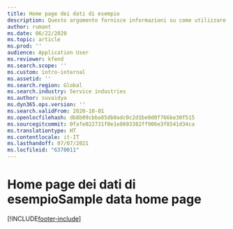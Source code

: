 ```yaml
---
title: Home page dei dati di esempio
description: Questo argomento fornisce informazioni su come utilizzare i dati di esempio disponibili per Dynamics 365 Project Operations.
author: rumant
ms.date: 06/22/2020
ms.topic: article
ms.prod: ''
audience: Application User
ms.reviewer: kfend
ms.search.scope: ''
ms.custom: intro-internal
ms.assetid: ''
ms.search.region: Global
ms.search.industry: Service industries
ms.author: suvaidya
ms.dyn365.ops.version: ''
ms.search.validFrom: 2020-10-01
ms.openlocfilehash: db8b09cbba85db0adc0c2d1be0d0f766be30f515
ms.sourcegitcommit: 0fafe022731f0e1e8693382ff906e3f8541d34ca
ms.translationtype: HT
ms.contentlocale: it-IT
ms.lasthandoff: 07/07/2021
ms.locfileid: "6370011"
---
```

# <a name="sample-data-home-page"></a><span data-ttu-id="0fc17-103">Home page dei dati di esempio</span><span class="sxs-lookup"><span data-stu-id="0fc17-103">Sample data home page</span></span>


[!INCLUDE[footer-include](../includes/footer-banner.md)]